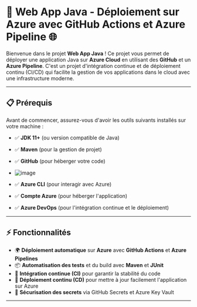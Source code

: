 # 🚀 **Web App Java - Déploiement sur Azure avec GitHub Actions et Azure Pipeline** 🌐

Bienvenue dans le projet **Web App Java** ! Ce projet vous permet de déployer une application Java sur **Azure Cloud** en utilisant des **GitHub** et un **Azure Pipeline**. C'est un projet d'intégration continue et de déploiement continu (CI/CD) qui facilite la gestion de vos applications dans le cloud avec une infrastructure moderne.

---

## 📋 **Prérequis**

Avant de commencer, assurez-vous d'avoir les outils suivants installés sur votre machine :

- ✅ **JDK 11+** (ou version compatible de Java)
- ✅ **Maven** (pour la gestion de projet)
- ✅ **GitHub** (pour héberger votre code)
- ![image](https://github.com/user-attachments/assets/7f710b29-0116-4d1a-9129-f72a6ab73a20)

- ✅ **Azure CLI** (pour interagir avec Azure)
- ✅ **Compte Azure** (pour héberger l'application)
- ✅ **Azure DevOps** (pour l'intégration continue et le déploiement)

---

## ⚡ **Fonctionnalités**

- 🌍 **Déploiement automatique** sur **Azure** avec **GitHub Actions** et **Azure Pipelines**
- 📦 **Automatisation des tests** et du build avec **Maven** et **JUnit**
- 🌱 **Intégration continue (CI)** pour garantir la stabilité du code
- 🚀 **Déploiement continu (CD)** pour mettre à jour facilement l'application sur Azure
- 🔐 **Sécurisation des secrets** via GitHub Secrets et Azure Key Vault

---

